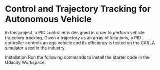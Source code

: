 # Control and Trajectory Tracking for Autonomous Vehicle
In this project, a PID controller is designed in order to perform vehicle trajectory tracking. Given a trajectory as an array of locations, a PID controller controls an ego vehicle and its efficiency is tested on the CARLA simulator used in the industry.

Installation
Run the following commands to install the starter code in the Udacity Workspace:
